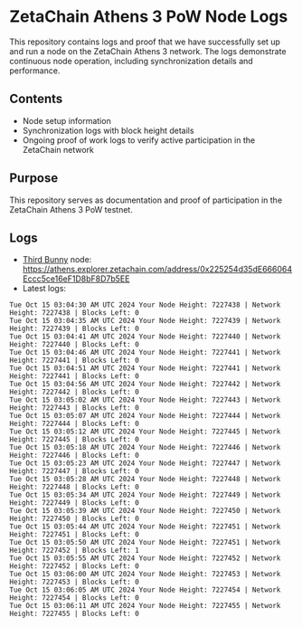 # ZetaChain Athens 3 PoW Node Logs
This repository contains logs and proof that we have successfully set up and run a node on the ZetaChain Athens 3 network. The logs demonstrate continuous node operation, including synchronization details and performance.

## Contents
- Node setup information
- Synchronization logs with block height details
- Ongoing proof of work logs to verify active participation in the ZetaChain network

## Purpose
This repository serves as documentation and proof of participation in the ZetaChain Athens 3 PoW testnet.

## Logs

- [Third Bunny](https://thirdbunny.xyz/) node: https://athens.explorer.zetachain.com/address/0x225254d35dE666064Eccc5ce16eF1D8bF8D7b5EE
- Latest logs:
```
Tue Oct 15 03:04:30 AM UTC 2024 Your Node Height: 7227438 | Network Height: 7227438 | Blocks Left: 0
Tue Oct 15 03:04:35 AM UTC 2024 Your Node Height: 7227439 | Network Height: 7227439 | Blocks Left: 0
Tue Oct 15 03:04:41 AM UTC 2024 Your Node Height: 7227440 | Network Height: 7227440 | Blocks Left: 0
Tue Oct 15 03:04:46 AM UTC 2024 Your Node Height: 7227441 | Network Height: 7227441 | Blocks Left: 0
Tue Oct 15 03:04:51 AM UTC 2024 Your Node Height: 7227441 | Network Height: 7227441 | Blocks Left: 0
Tue Oct 15 03:04:56 AM UTC 2024 Your Node Height: 7227442 | Network Height: 7227442 | Blocks Left: 0
Tue Oct 15 03:05:02 AM UTC 2024 Your Node Height: 7227443 | Network Height: 7227443 | Blocks Left: 0
Tue Oct 15 03:05:07 AM UTC 2024 Your Node Height: 7227444 | Network Height: 7227444 | Blocks Left: 0
Tue Oct 15 03:05:12 AM UTC 2024 Your Node Height: 7227445 | Network Height: 7227445 | Blocks Left: 0
Tue Oct 15 03:05:18 AM UTC 2024 Your Node Height: 7227446 | Network Height: 7227446 | Blocks Left: 0
Tue Oct 15 03:05:23 AM UTC 2024 Your Node Height: 7227447 | Network Height: 7227447 | Blocks Left: 0
Tue Oct 15 03:05:28 AM UTC 2024 Your Node Height: 7227448 | Network Height: 7227448 | Blocks Left: 0
Tue Oct 15 03:05:34 AM UTC 2024 Your Node Height: 7227449 | Network Height: 7227449 | Blocks Left: 0
Tue Oct 15 03:05:39 AM UTC 2024 Your Node Height: 7227450 | Network Height: 7227450 | Blocks Left: 0
Tue Oct 15 03:05:44 AM UTC 2024 Your Node Height: 7227451 | Network Height: 7227451 | Blocks Left: 0
Tue Oct 15 03:05:50 AM UTC 2024 Your Node Height: 7227451 | Network Height: 7227452 | Blocks Left: 1
Tue Oct 15 03:05:55 AM UTC 2024 Your Node Height: 7227452 | Network Height: 7227452 | Blocks Left: 0
Tue Oct 15 03:06:00 AM UTC 2024 Your Node Height: 7227453 | Network Height: 7227453 | Blocks Left: 0
Tue Oct 15 03:06:05 AM UTC 2024 Your Node Height: 7227454 | Network Height: 7227454 | Blocks Left: 0
Tue Oct 15 03:06:11 AM UTC 2024 Your Node Height: 7227455 | Network Height: 7227455 | Blocks Left: 0
```
